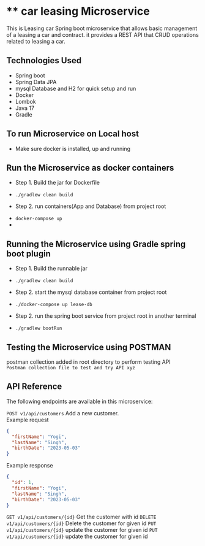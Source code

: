 # ** car leasing Microservice
This is Leasing car Spring boot microservice that allows basic management of a leasing a car and contract.
it provides a REST API that CRUD operations related to leasing a car.

## Technologies Used
* Spring boot
* Spring Data JPA
* mysql Database and H2 for quick setup and run 
* Docker
* Lombok
* Java 17
* Gradle

## To run Microservice on Local host
- Make sure docker is installed, up and running

## Run the Microservice as docker containers
- Step 1. Build the jar for Dockerfile  
* `./gradlew clean build`
- Step 2. run containers(App and Database) from project root  
* `docker-compose up`
* 
## Running the Microservice using Gradle spring boot plugin

- Step 1. Build the runnable jar
* `./gradlew clean build`
- Step 2. start the mysql database container from project root
*  `./docker-compose up lease-db`
- Step 2. run  the spring boot service from project root in another terminal
* `./gradlew bootRun`

## Testing the Microservice using POSTMAN
postman collection added in root directory to perform testing API  
``Postman collection file to test and try API xyz``
## API Reference
The following endpoints are available in this microservice:

```POST v1/api/customers``` Add a new customer.  
Example request
```json
{
  "firstName": "Yogi",
  "lastName": "Singh",
  "birthDate": "2023-05-03"
}
```  
Example response
```json
{
  "id": 1,
  "firstName": "Yogi",
  "lastName": "Singh",
  "birthDate": "2023-05-03"
}
```

```GET v1/api/customers/{id}```
Get the customer with id
```DELETE v1/api/customers/{id}```
Delete the customer for given id
```PUT v1/api/customers/{id}```
update the customer for given id
```PUT v1/api/customers/{id}```
update the customer for given id